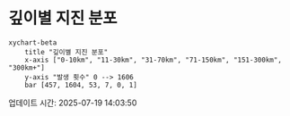# 깊이별 지진 분포

```mermaid
xychart-beta
    title "깊이별 지진 분포"
    x-axis ["0-10km", "11-30km", "31-70km", "71-150km", "151-300km", "300km+"]
    y-axis "발생 횟수" 0 --> 1606
    bar [457, 1604, 53, 7, 0, 1]
```

업데이트 시간: 2025-07-19 14:03:50
